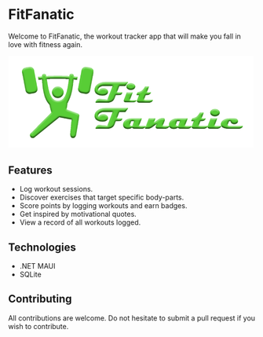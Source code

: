 # FitFanatic
Welcome to FitFanatic, the workout tracker app that will make you fall in love with fitness again.

<img src="./Resources/Images/github_logo.png" width="500" />

## Features
- Log workout sessions.
- Discover exercises that target specific body-parts.
- Score points by logging workouts and earn badges.
- Get inspired by motivational quotes.
- View a record of all workouts logged.

## Technologies
- .NET MAUI
- SQLite

## Contributing
All contributions are welcome. Do not hesitate to submit a pull request if you wish to contribute.